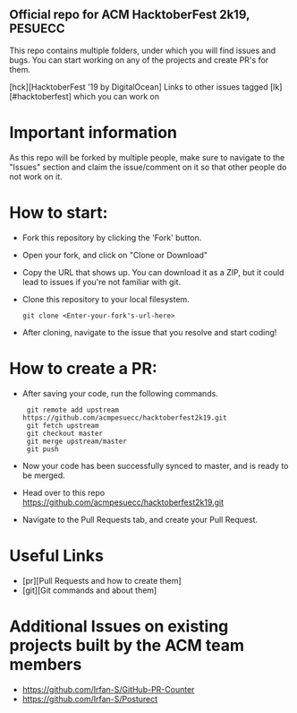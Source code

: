 ## Official repo for ACM HacktoberFest 2k19, PESUECC

This repo contains multiple folders, under which you will find issues and bugs. You can start working on any of the projects and create PR's for them.

[hck][HacktoberFest '19 by DigitalOcean]
Links to other issues tagged [lk][#hacktoberfest] which you can work on

# Important information

As this repo will be forked by multiple people, make sure to navigate to the "Issues" section and claim the issue/comment on it so that other people do not work on it.

# How to start:
-   Fork this repository by clicking the 'Fork' button.
-   Open your fork, and click on "Clone or Download"
-   Copy the URL that shows up. You can download it as a ZIP, but it could lead to issues if you're not familiar with git.
-   Clone this repository to your local filesystem.

    ```git
    git clone <Enter-your-fork's-url-here>
    ```

- After cloning, navigate to the issue that you resolve and start coding!

# How to create a PR:
-   After saving your code, run the following commands.

    ```git
     git remote add upstream https://github.com/acmpesuecc/hacktoberfest2k19.git
     git fetch upstream
     git checkout master
     git merge upstream/master
     git push  
     ```

-   Now your code has been successfully synced to master, and is ready to be merged.
-   Head over to this repo https://github.com/acmpesuecc/hacktoberfest2k19.git
-   Navigate to the Pull Requests tab, and create your Pull Request.

# Useful Links
- [pr][Pull Requests and how to create them]
- [git][Git commands and about them]

# Additional Issues on existing projects built by the ACM team members
- https://github.com/Irfan-S/GitHub-PR-Counter
- https://github.com/Irfan-S/Posturect

[hck]:https://hacktoberfest.digitalocean.com/
[lk]:https://github.com/search?l=&o=desc&q=label%3Ahacktoberfest+state%3Aopen&s=updated&type=Issues
[git]:http://guides.beanstalkapp.com/version-control/common-git-commands.html
[pr]:https://help.github.com/en/articles/creating-a-pull-request
